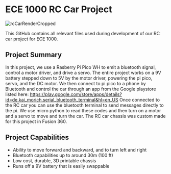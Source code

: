 # ECE 1000 RC Car Project
![rcCarRenderCropped](https://github.com/user-attachments/assets/83a0ac1d-7e5d-448c-8d27-549cfa327627)

This GitHub contains all relevant files used during development of our RC car project for ECE 1000.

## Project Summary
In this project, we use a Rasberry Pi Pico WH to emit a bluetooth signal, control a motor driver, and drive a servo.
The entire project works on a 9V battery stepped down to 5V by the motor driver, powering the pi pico, servo, and the DC motor.
We then connect to pi pico to a phone by Bluetooth and control the car through an app from the Google playstore listed here:
https://play.google.com/store/apps/details?id=de.kai_morich.serial_bluetooth_terminal&hl=en_US
Once connected to the RC car you can use the bluetooth terminal to send messages directly to the pi.
We use micro python to read these codes and then turn on a motor and a servo to move and turn the car.
The RC car chassis was custom made for this project in Fusion 360.

## Project Capabilities 
* Ability to move forward and backward, and to turn left and right
* Bluetooth capabilities up to around 30m (100 ft)
* Low cost, durable, 3D printable chassis
* Runs off a 9V battery that is easily swappable
